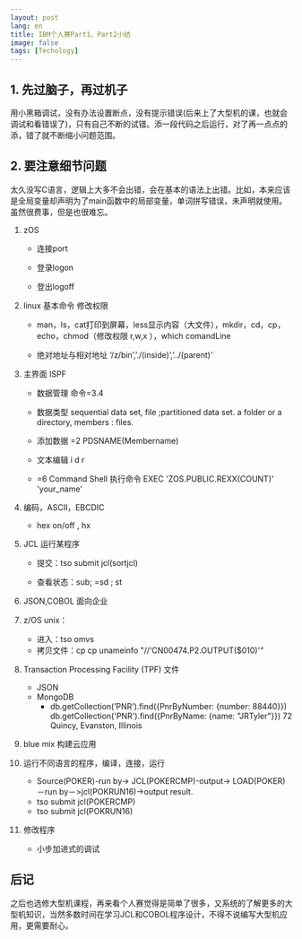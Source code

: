 ```yaml
---
layout: post
lang: en
title: IBM个人赛Part1、Part2小结
image: false
tags: [Techology]
---
```


## 1.  先过脑子，再过机子
用小黑箱调试，没有办法设置断点，没有提示错误(后来上了大型机的课，也就会调试和看错误了)，只有自己不断的试错。添一段代码之后运行，对了再一点点的添，错了就不断缩小问题范围。

<!-- more -->

## 2. 要注意细节问题

太久没写C语言，逻辑上大多不会出错，会在基本的语法上出错。比如，本来应该是全局变量却声明为了main函数中的局部变量，单词拼写错误，未声明就使用。虽然很费事，但是也很难忘。



1. zOS

    - 连接port

    - 登录logon

    - 登出logoff
2. linux 基本命令 修改权限
    - man，ls，cat打印到屏幕，less显示内容（大文件），mkdir，cd，cp，echo，chmod（修改权限 r,w,x ），which comandLine

    - 绝对地址与相对地址 ‘/z/bin’,’./(inside)’,’../(parent)'

3. 主界面 ISPF

    - 数据管理 命令=3.4

    - 数据类型 sequential data set,  file ;partitioned data set.  a folder or a directory, members : files.

    - 添加数据 =2 PDSNAME(Membername)

    - 文本编辑 i d r
    - =6 Command Shell 执行命令 EXEC 'ZOS.PUBLIC.REXX(COUNT)' 'your_name'

4. 编码，ASCII，EBCDIC
    - hex on/off , hx
5.  JCL 运行某程序

    - 提交：tso submit jcl(sortjcl)

    - 查看状态：sub; =sd ; st
6. JSON,COBOL 面向企业
7. z/OS unix：
    - 进入：tso omvs
    - 拷贝文件：cp cp unameinfo "//‘CN00474.P2.OUTPUT(\$010)'"
8. Transaction Processing Facility (TPF) 文件
    - JSON
    - MongoDB
        - db.getCollection(’PNR’).find({PnrByNumber: {number: 88440}})
db.getCollection('PNR').find({PnrByName: {name: "JRTyler"}})
72 Quincy, Evanston, Illinois
9. blue mix 构建云应用

10. 运行不同语言的程序，编译，连接，运行
    - Source(POKER)-run by-> JCL(POKERCMP)-output-> LOAD(POKER)－run by－>jcl(POKRUN16)->output result.
    - tso submit jcl(POKERCMP)
    - tso submit jcl(POKRUN16)

11. 修改程序
    - 小步加进式的调试
    
## 后记
之后也选修大型机课程，再来看个人赛觉得是简单了很多，又系统的了解更多的大型机知识，当然多数时间在学习JCL和COBOL程序设计，不得不说编写大型机应用，更需要耐心。

